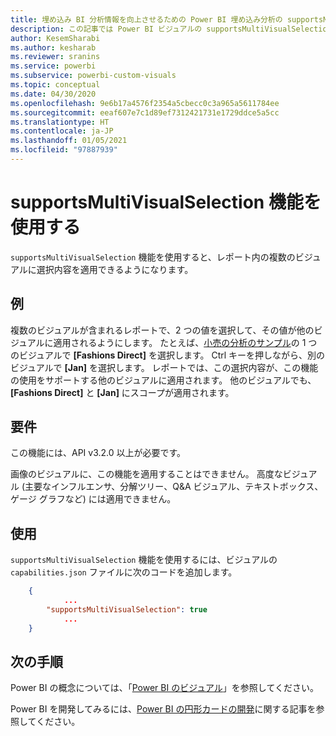 ```yaml
---
title: 埋め込み BI 分析情報を向上させるための Power BI 埋め込み分析の supportsMultiVisualSelection 機能
description: この記事では Power BI ビジュアルの supportsMultiVisualSelection 機能の使用方法とその要件について説明します。 Power BI 埋め込み分析を使用して、より優れた埋め込み BI インサイトを有効にします。
author: KesemSharabi
ms.author: kesharab
ms.reviewer: sranins
ms.service: powerbi
ms.subservice: powerbi-custom-visuals
ms.topic: conceptual
ms.date: 04/30/2020
ms.openlocfilehash: 9e6b17a4576f2354a5cbecc0c3a965a5611784ee
ms.sourcegitcommit: eeaf607e7c1d89ef7312421731e1729ddce5a5cc
ms.translationtype: HT
ms.contentlocale: ja-JP
ms.lasthandoff: 01/05/2021
ms.locfileid: "97887939"
---
```

# <a name="use-the-supportsmultivisualselection-feature"></a>supportsMultiVisualSelection 機能を使用する

`supportsMultiVisualSelection` 機能を使用すると、レポート内の複数のビジュアルに選択内容を適用できるようになります。

## <a name="example"></a>例

複数のビジュアルが含まれるレポートで、2 つの値を選択して、その値が他のビジュアルに適用されるようにします。 たとえば、[小売の分析のサンプル](../../create-reports/sample-retail-analysis.md)の 1 つのビジュアルで **[Fashions Direct]** を選択します。 Ctrl キーを押しながら、別のビジュアルで **[Jan]** を選択します。 レポートでは、この選択内容が、この機能の使用をサポートする他のビジュアルに適用されます。 他のビジュアルでも、 **[Fashions Direct]** と **[Jan]** にスコープが適用されます。

## <a name="requirements"></a>要件

この機能には、API v3.2.0 以上が必要です。

画像のビジュアルに、この機能を適用することはできません。 高度なビジュアル (主要なインフルエンサ、分解ツリー、Q&A ビジュアル、テキストボックス、ゲージ グラフなど) には適用できません。

## <a name="usage"></a>使用

`supportsMultiVisualSelection` 機能を使用するには、ビジュアルの `capabilities.json` ファイルに次のコードを追加します。

```json
    {   
            ...
        "supportsMultiVisualSelection": true
            ...
    }
```

## <a name="next-steps"></a>次の手順

Power BI の概念については、「[Power BI のビジュアル](power-bi-visuals-concept.md)」を参照してください。

Power BI を開発してみるには、[Power BI の円形カードの開発](develop-circle-card.md)に関する記事を参照してください。
